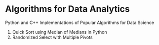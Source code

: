 # Algorithms for Data Analytics
Python and C++ Implementations of Popular Algorithms for Data Science

1) Quick Sort using Median of Medians in  Python
2) Randomized Select with Multiple Pivots

